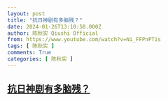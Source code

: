```yaml
---
layout: post
title: "抗日神剧有多脑残？"
date: 2024-01-26T13:10:50.000Z
author: 陈秋实 Qiushi Official
from: https://www.youtube.com/watch?v=Ni_FFPnPTis
tags: [ 陈秋实 ]
comments: True
categories: [ 陈秋实 ]
---
```

<!--1706274650000-->
[抗日神剧有多脑残？](https://www.youtube.com/watch?v=Ni_FFPnPTis)
------

<div>

</div>
